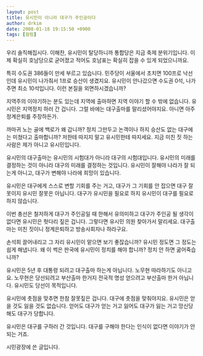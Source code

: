 ```yaml
---
layout: post
title: 유시민이 아니라 대구가 주인공이다
author: drkim
date: 2008-01-18 19:15:50 +0900
tags: [컬럼]
---
```

우리 솔직해집시다. 이해찬, 유시민이 탈당하니까 통합당은 지금 축제 분위기입니다. 이제 확실히 호남당으로 굳어졌고 적어도 호남표는 확실히 잡을 수 있게 되었으니까요. 
  

  
특히 수도권 386들이 만세 부르고 있습니다. 민주당이 서울에서 초치면 100프로 낙선인데 유시민이 나가줘서 1프로 승산이 생겼지요. 유시민이 안나갔으면 수도권 0석, 나가주면 최소 10석입니다. 이런 본질을 외면하시겠습니까?
  

  
지역주의 이야기하는 분도 있는데 지역에 출마하면 지역 이야기 할 수 밖에 없습니다. 유시민은 지역정치 하러 간 겁니다. 그럴 바에는 대구출마를 말리셨어야지요. 아니면 아주 정계은퇴를 주장하든가. 
  

  
까마귀 노는 골에 백로가 왜 갑니까? 정치 그만두고 논객이나 하지 승산도 없는 대구에는 미쳤다고 출마합니까? 저한테 따지지 말고 유시민한테 따지세요. 지금 미친 짓 하는 사람은 제가 아니고 유시민입니다. 
  

  
유시민의 대구출마는 유시민의 시험대가 아니라 대구의 시험대입니다. 유시민의 미래를 결정하는 것이 아니라 대구의 미래를 결정하는 것입니다. 유시민이 잘해야 나라가 잘 되는게 아니고, 대구가 변해야 나라에 희망이 있습니다. 
  

  
유시민은 대구에게 스스로 변할 기회를 주는 거고, 대구가 그 기회를 안 잡으면 대구 잘못이지 유시민 잘못은 아닙니다. 대구가 유시민을 필요로 하지 유시민이 대구를 필요로 하지 않습니다. 
  

  
이번 총선은 철저하게 대구가 주인공일 때 한해서 유의미하고 대구가 주인공 될 생각이 없다면 유시민은 헛다리 짚은 겁니다. 그렇다면 유시민 의원 찾아가서 말리세요. 대구출마는 미친 짓이니 정계은퇴하고 방송사회자나 하라구요. 
  

  
손석희 끌어내리고 그 자리 유시민이 맡으면 보기 좋잖습니까? 유시민 정도면 그 정도는 쉽게 해냅니다. 왜 이 썩은 판국에 유시민이 정치를 해야 합니까? 정치 안 하면 굶어죽습니까?
  

  
유시민은 5년 후 대통령 되려고 대구출마 하는게 아닙니다. 노무현 따라하기도 아니고요. 노무현은 당선되려고 부산출마 한거지 전국적 명성 얻으려고 부산출마 한거 아닙니다. 유시민도 당선이 목적입니다. 
  

  
유시민에 촛점을 맞추면 한참 잘못짚은 겁니다. 대구에 촛점을 맞춰야지요. 유시민은 얻을 것도 잃을 것도 없습니다. 얻어도 대구가 얻는 거고 잃어도 대구가 잃는 거고 망신당해도 대구가 당합니다. 
  

  
유시민은 대구를 구하러 간 것입니다. 대구를 구해야 한다는 인식이 없다면 이야기가 안 되는 거죠.
  

  
시민광장에 쓴 글입니다.